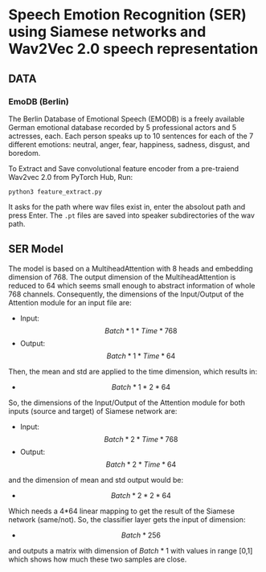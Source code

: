 # Speech Emotion Recognition (SER) using Siamese networks and Wav2Vec 2.0 speech representation

## DATA
### EmoDB (Berlin)
The Berlin Database of Emotional Speech (EMODB) is a freely available German emotional database recorded by 5 professional actors and 5 actresses, each. Each person speaks up to 10 sentences for each of the 7 different emotions: neutral, anger, fear, happiness, sadness, disgust, and boredom.

To Extract and Save convolutional feature encoder from a pre-traiend Wav2vec 2.0 from PyTorch Hub, Run:
```
python3 feature_extract.py
```
It asks for the path where wav files exist in, enter the absolout path and press Enter. The `.pt` files are saved into speaker subdirectories of the wav path.

## SER Model
The model is based on a MultiheadAttention with 8 heads and embedding dimension of 768. The output dimension of the MultiheadAttention is reduced to 64 which seems small enough to abstract information of whole 768 channels. Consequently, the dimensions of the Input/Output of the Attention module for an input file are:
- Input: $$Batch * 1 * Time * 768$$
- Output: $$Batch * 1 * Time * 64$$

Then, the mean and std are applied to the time dimension, which results in:
- $$Batch * 1 * 2 * 64$$

So, the dimensions of the Input/Output of the Attention module for both inputs (source and target) of Siamese network are:
- Input: $$Batch * 2 * Time * 768$$
- Output: $$Batch * 2 * Time * 64$$

and the dimension of mean and std output would be:
- $$Batch * 2 * 2 * 64$$

Which needs a 4*64 linear mapping to get the result of the Siamese network (same/not). So, the classifier layer gets the input of dimension:
- $$Batch * 256$$

and outputs a matrix with dimension of $Batch * 1$ with values in range [0,1] which shows how much these two samples are close.
